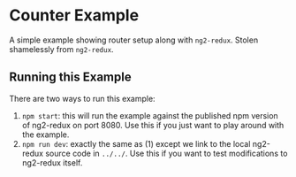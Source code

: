 # Counter Example

A simple example showing router setup along with `ng2-redux`. Stolen shamelessly from `ng2-redux`.

## Running this Example

There are two ways to run this example:

1. `npm start`: this will run the example against the published npm version of
ng2-redux on port 8080. Use this if you just want to play around with the
example.
2. `npm run dev`: exactly the same as (1) except we link to the local ng2-redux
source code in `../../`. Use this if you want to test modifications to ng2-redux
itself.
